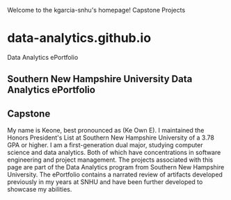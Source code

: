 Welcome to the kgarcia-snhu's homepage!
Capstone Projects

# data-analytics.github.io
Data Analytics ePortfolio

## Southern New Hampshire University Data Analytics ePortfolio

## Capstone
My name is Keone, best pronounced as (Ke Own E). I maintained the Honors President's List at Southern New Hampshire University of a 3.78 GPA or higher. I am a first-generation dual major, studying computer science and data analytics. Both of which have concentrations in software engineering and project management. The projects associated with this page are part of the Data Analytics program from Southern New Hampshire University. The ePortfolio contains a narrated review of artifacts developed previously in my years at SNHU and have been further developed to showcase my abilities. 
